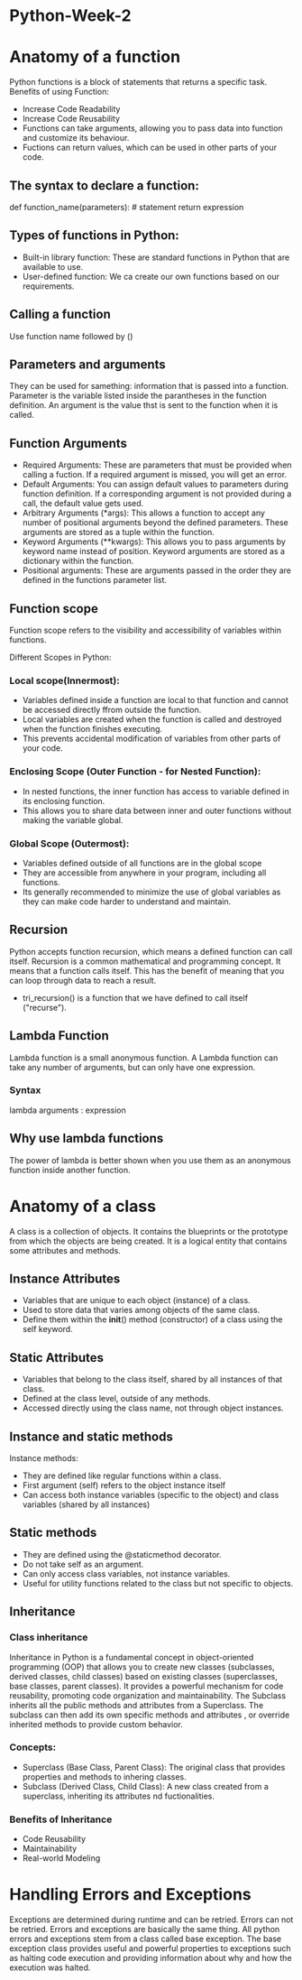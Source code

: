 
# Python-Week-2
# Anatomy of a function

Python functions is a block of statements that returns a specific task.
Benefits of using Function:
* Increase Code Readability
* Increase Code Reusability
* Functions can take arguments, allowing you to pass data into function and customize its behaviour.
* Fuctions can return values, which can be used in other parts of your code. 

## The syntax to declare a function:

def function_name(parameters):
     # statement
     return expression
     
## Types of functions in Python:

* Built-in library function: These are standard functions in Python that are available to use.
* User-defined function: We ca create our own functions based on our requirements.

## Calling a function

Use function name followed by ()

## Parameters and arguments

They can be used for samething: information that is passed into a function.
Parameter is the variable listed inside the parantheses in the function definition.
An argument is the value thst is sent to the function when it is called.

## Function Arguments

* Required Arguments: These are parameters that must be provided when calling a fuction. If a required argument is missed, you will get an error.
* Default Arguments: You can assign default values to parameters during function definition. If a corresponding argument is not provided during a call, the default value gets used.
* Arbitrary Arguments (*args): This allows a function to accept any number of positional arguments beyond the defined parameters. These arguments are stored as a tuple within the function.
* Keyword Arguments (**kwargs): This allows you to pass arguments by keyword name instead of position. Keyword arguments are stored as a dictionary within the function.
* Positional arguments: These are arguments passed in the order they are defined in the functions parameter list.

## Function scope

Function scope refers to the visibility and accessibility of variables within functions.

Different Scopes in Python:

### Local scope(Innermost):

* Variables defined inside a function are local to that function and cannot be accessed directly ffrom outside the function.
* Local variables are created when the function is called and destroyed when the function finishes executing.
* This prevents accidental modification of variables from other parts of your code.

### Enclosing Scope (Outer Function - for Nested Function):

* In nested functions, the inner function has access to variable defined in its enclosing function.
* This allows you to share data between inner and outer functions without making the variable global.

### Global Scope (Outermost):

* Variables defined outside of all functions are in the global scope
* They are accessible from anywhere in your program, including all functions.
* Its generally recommended to minimize the use of global variables as they can make code harder to understand and maintain.

## Recursion 

Python accepts function recursion, which means a defined function can call itself.
Recursion is a common mathematical and programming concept. It means that a function calls itself. 
This has the benefit of meaning that you can loop through data to reach a result.

* tri_recursion() is a function that we have defined to call itself ("recurse").

## Lambda Function

Lambda function is a small anonymous function.
A Lambda function can take any number of arguments, but can only have one expression.

### Syntax
lambda arguments : expression

## Why use lambda functions
The power of lambda is better shown when you use them as an anonymous function inside another function.

# Anatomy of a class

A class is a collection of objects. It contains the blueprints or the prototype from which the objects are being created. It is a logical entity that contains some attributes and methods.

## Instance Attributes

* Variables that are unique to each object (instance) of a class.
* Used to store data that varies among objects of the same class.
* Define them within the __init__() method (constructor) of a class using the self keyword.

## Static Attributes

* Variables that belong to the class itself, shared by all instances of that class.
* Defined at the class level, outside of any methods.
* Accessed directly using the class name, not through object instances.

## Instance and static methods

Instance methods:
* They are defined like regular functions within a class.
* First argument (self) refers to the object instance itself
* Can access both instance variables (specific to the object) and class variables (shared by all instances)

## Static methods

* They are defined using the @staticmethod decorator.
* Do not take self as an argument.
* Can only access class variables, not instance variables.
* Useful for utility functions related to the class but not specific to objects.

## Inheritance

### Class inheritance

Inheritance in Python is a fundamental concept in object-oriented programming (OOP) that allows you to create new classes (subclasses, derived classes, child classes) based on existing classes (superclasses, base classes, parent classes).
It provides a powerful mechanism for code reusability, promoting code organization and maintainability. 
The Subclass inherits all the public methods and attributes from a Superclass. The subclass can then add its own specific methods and attributes , or override inherited methods to provide custom behavior.

### Concepts:

* Superclass (Base Class, Parent Class): The original class that provides properties and methods to inhering classes.
* Subclass (Derived Class, Child Class): A new class created from a superclass, inheriting its attributes nd fuctionalities.

### Benefits of Inheritance

* Code Reusability
* Maintainability
* Real-world Modeling

# Handling Errors and Exceptions

Exceptions are determined during runtime and can be retried.
Errors can not be retried.
Errors and exceptions are basically the same thing.
All python errors and exceptions stem from a class called base exception.
The base exception class provides useful and powerful properties to exceptions such as halting code execution and providing information about why and how the execution was halted.










